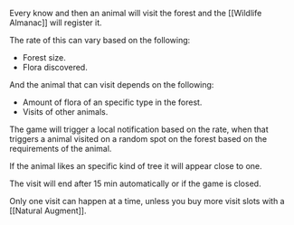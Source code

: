 Every know and then an animal will visit the forest and the [[Wildlife Almanac]] will register it.

The rate of this can vary based on the following:
- Forest size.
- Flora discovered.

And the animal that can visit depends on the following:
- Amount of flora of an specific type in the forest.
- Visits of other animals.

The game will trigger a local notification based on the rate, when that triggers a animal visited on a random spot on the forest based on the requirements of the animal.

If the animal likes an specific kind of tree it will appear close to one.

The visit will end after 15 min automatically or if the game is closed.

Only one visit can happen at a time, unless you buy more visit slots with a [[Natural Augment]].